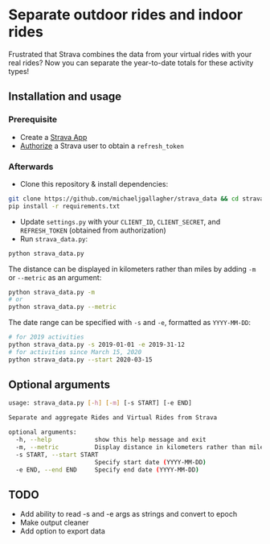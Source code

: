 # Separate outdoor rides and indoor rides

Frustrated that Strava combines the data from your virtual rides with your real rides?
Now you can separate the year-to-date totals for these activity types!

## Installation and usage

### Prerequisite

- Create a [Strava App](https://www.strava.com/settings/api)
- [Authorize](https://developers.strava.com/docs/authentication/#tokenexchange) a Strava user to obtain a `refresh_token`

### Afterwards

- Clone this repository & install dependencies:

```bash
git clone https://github.com/michaeljgallagher/strava_data && cd strava_data
pip install -r requirements.txt
```

- Update `settings.py` with your `CLIENT_ID`, `CLIENT_SECRET`, and `REFRESH_TOKEN` (obtained from authorization)
- Run `strava_data.py`:

```bash
python strava_data.py
```

The distance can be displayed in kilometers rather than miles by adding `-m` or `--metric` as an argument:

```bash
python strava_data.py -m
# or
python strava_data.py --metric
```

The date range can be specified with `-s` and `-e`, formatted as `YYYY-MM-DD`:

```bash
# for 2019 activities
python strava_data.py -s 2019-01-01 -e 2019-31-12
# for activities since March 15, 2020
python strava_data.py --start 2020-03-15
```

## Optional arguments

```bash
usage: strava_data.py [-h] [-m] [-s START] [-e END]

Separate and aggregate Rides and Virtual Rides from Strava

optional arguments:
  -h, --help            show this help message and exit
  -m, --metric          Display distance in kilometers rather than miles
  -s START, --start START
                        Specify start date (YYYY-MM-DD)
  -e END, --end END     Specify end date (YYYY-MM-DD)
```

## TODO

- Add ability to read -s and -e args as strings and convert to epoch
- Make output cleaner
- Add option to export data

